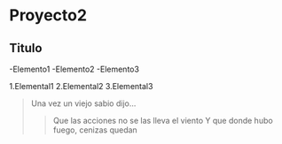 # Proyecto2
## Titulo

-Elemento1
-Elemento2
-Elemento3

1.Elemental1
2.Elemental2
3.Elemental3

> Una vez un viejo sabio dijo...
> 
> >Que las acciones no se las lleva el viento
> Y que donde hubo fuego, cenizas quedan
